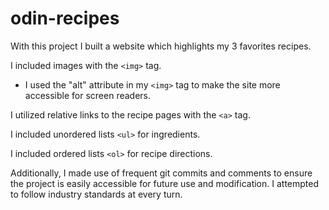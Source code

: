 # odin-recipes

With this project I built a website which highlights my 3 favorites recipes.

I included images with the ```<img>``` tag.
  - I used the "alt" attribute in my ```<img>``` tag to make the site more accessible for screen readers.

I utilized relative links to the recipe pages with the ```<a>``` tag.

I included unordered lists ```<ul>``` for ingredients. 

I included ordered lists ```<ol>``` for recipe directions.

Additionally, I made use of frequent git commits and comments to ensure the project is easily accessible for future use and modification. I attempted to follow industry standards at every turn.
